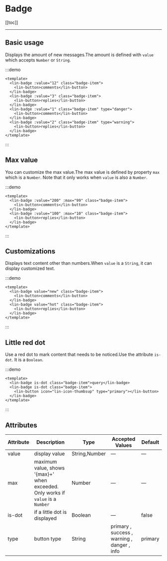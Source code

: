 # Badge

[[toc]]

---

## Basic usage

Displays the amount of new messages.The amount is defined with `value` which accepts `Number` or `String`.

:::demo

```vue
<template>
  <lin-badge :value="12" class="badge-item">
    <lin-button>comments</lin-button>
  </lin-badge>
  <lin-badge :value="3" class="badge-item">
    <lin-button>replies</lin-button>
  </lin-badge>
  <lin-badge :value="1" class="badge-item" type="danger">
    <lin-button>comments</lin-button>
  </lin-badge>
  <lin-badge :value="2" class="badge-item" type="warning">
    <lin-button>replies</lin-button>
  </lin-badge>
</template>
```

:::

## Max value

You can customize the max value.The max value is defined by property `max` which is a `Number`. Note that it only works when `value` is also a `Number`.

:::demo

```vue
<template>
  <lin-badge :value="200" :max="99" class="badge-item">
    <lin-button>comments</lin-button>
  </lin-badge>
  <lin-badge :value="100" :max="10" class="badge-item">
    <lin-button>replies</lin-button>
  </lin-badge>
</template>
```

:::

## Customizations

Displays text content other than numbers.When `value` is a `String`, it can display customized text.

:::demo

```vue
<template>
  <lin-badge value="new" class="badge-item">
    <lin-button>comments</lin-button>
  </lin-badge>
  <lin-badge value="hot" class="badge-item">
    <lin-button>replies</lin-button>
  </lin-badge>
</template>
```

:::

## Little red dot

Use a red dot to mark content that needs to be noticed.Use the attribute `is-dot`. It is a `Boolean`.

:::demo

```vue
<template>
  <lin-badge is-dot class="badge-item">query</lin-badge>
  <lin-badge is-dot class="badge-item">
    <lin-button icon="lin-icon-thumbsup" type="primary"></lin-button>
  </lin-badge>
</template>
```

:::

## Attributes

| Attribute | Description                                                                      | Type           | Accepted Values                                 | Default |
| --------- | -------------------------------------------------------------------------------- | -------------- | ----------------------------------------------- | ------- |
| value     | display value                                                                    | String,Number | —                                               | —       |
| max       | maximum value, shows '{max}+' when exceeded. Only works if `value` is a `Number` | Number         | —                                               | —       |
| is-dot    | if a little dot is displayed                                                     | Boolean        | —                                               | false   |
| type      | button type                                                                      | String         | primary , success , warning , danger , info | primary |
